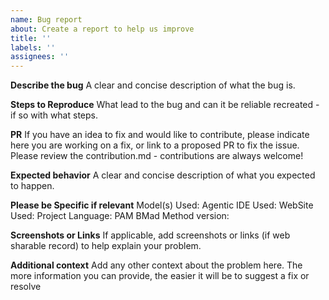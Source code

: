 ```yaml
---
name: Bug report
about: Create a report to help us improve
title: ''
labels: ''
assignees: ''
---
```


**Describe the bug**
A clear and concise description of what the bug is.

**Steps to Reproduce**
What lead to the bug and can it be reliable recreated - if so with what steps.

**PR**
If you have an idea to fix and would like to contribute, please indicate here you are working on a fix, or link to a proposed PR to fix the issue. Please review the contribution.md - contributions are always welcome!

**Expected behavior**
A clear and concise description of what you expected to happen.

**Please be Specific if relevant**
Model(s) Used:
Agentic IDE Used:
WebSite Used:
Project Language:
PAM BMad Method version:

**Screenshots or Links**
If applicable, add screenshots or links (if web sharable record) to help explain your problem.

**Additional context**
Add any other context about the problem here. The more information you can provide, the easier it will be to suggest a fix or resolve
